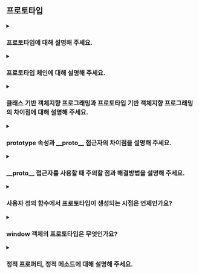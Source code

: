 ## 프로토타입

<details>
  <summary><h3>프로토타입에 대해 설명해 주세요.</h3></summary>
</details>

<details>
  <summary><h3>프로토타입 체인에 대해 설명해 주세요.</h3></summary>
</details>

<details>
  <summary><h3>클래스 기반 객체지향 프로그래밍과 프로토타입 기반 객체지향 프로그래밍의 차이점에 대해 설명해 주세요.</h3></summary>
</details>

<details>
  <summary><h3>prototype 속성과 __proto__ 접근자의 차이점을 설명해 주세요.</h3></summary>
</details>

<details>
  <summary><h3>__proto__ 접근자를 사용할 때 주의할 점과 해결방법을 설명해 주세요.</h3></summary>
</details>

<details>
  <summary><h3>사용자 정의 함수에서 프로토타입이 생성되는 시점은 언제인가요?</h3></summary>
</details>

<details>
  <summary><h3>window 객체의 프로토타입은 무엇인가요?</h3></summary>
</details>


<details>
  <summary><h3>정적 프로퍼티, 정적 메소드에 대해 설명해 주세요.</h3></summary>
  <p>정적 프로퍼티 및 정적 메소드는 생성자 함수가 소유하고 있습니다. 이 정적프로퍼티 및 메서드는 인스턴스를 생성하지 않아도 호출할 수 있으며, 프로토타입 프로퍼티 및 프로토타입 메서드와 다르게 인스턴스가 호출할 수는 없습니다.</p>
</details>
